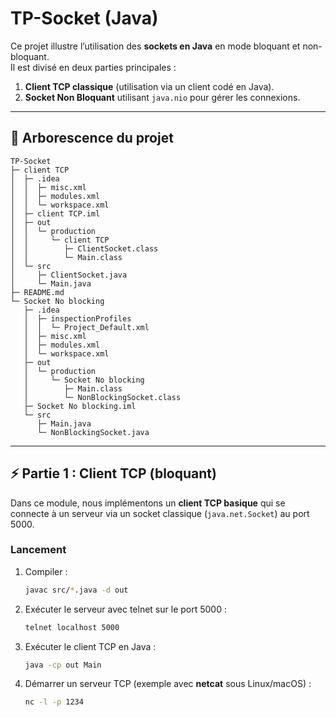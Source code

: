 # TP-Socket (Java)

Ce projet illustre l’utilisation des **sockets en Java** en mode bloquant et non-bloquant.  
Il est divisé en deux parties principales :  

1. **Client TCP classique** (utilisation via un client codé en Java).  
2. **Socket Non Bloquant** utilisant `java.nio` pour gérer les connexions.

---

## 📂 Arborescence du projet


```
TP-Socket
├─ client TCP
│  ├─ .idea
│  │  ├─ misc.xml
│  │  ├─ modules.xml
│  │  └─ workspace.xml
│  ├─ client TCP.iml
│  ├─ out
│  │  └─ production
│  │     └─ client TCP
│  │        ├─ ClientSocket.class
│  │        └─ Main.class
│  └─ src
│     ├─ ClientSocket.java
│     └─ Main.java
├─ README.md
└─ Socket No blocking
   ├─ .idea
   │  ├─ inspectionProfiles
   │  │  └─ Project_Default.xml
   │  ├─ misc.xml
   │  ├─ modules.xml
   │  └─ workspace.xml
   ├─ out
   │  └─ production
   │     └─ Socket No blocking
   │        ├─ Main.class
   │        └─ NonBlockingSocket.class
   ├─ Socket No blocking.iml
   └─ src
      ├─ Main.java
      └─ NonBlockingSocket.java

```

---

## ⚡ Partie 1 : Client TCP (bloquant)

Dans ce module, nous implémentons un **client TCP basique** qui se connecte à un serveur via un socket classique (`java.net.Socket`) au port 5000.

### Lancement
1. Compiler :
   ```bash
   javac src/*.java -d out
   ```
2. Exécuter le serveur avec telnet sur le port 5000 :
    ```bash
   telnet localhost 5000
   ```
3. Exécuter le client TCP en Java :
    ```bash
   java -cp out Main
   ```
4. Démarrer un serveur TCP (exemple avec **netcat** sous Linux/macOS) :
   ```bash
   nc -l -p 1234
   ```


